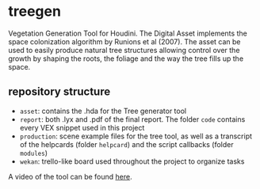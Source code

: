 # treegen

Vegetation Generation Tool for Houdini. The Digital Asset implements the space colonization algorithm by Runions et al (2007).
The asset can be used to easily produce natural tree structures allowing control over the growth by
shaping the roots, the foliage and the way the tree fills up the space.

## repository structure
* `asset`: contains the .hda for the Tree generator tool
* `report`: both .lyx and .pdf of the final report. The folder `code` contains every VEX snippet used in this project
* `production`: scene example files for the tree tool, as well as a transcript of the helpcards (folder `helpcard`) and the script callbacks (folder `modules`)
* `wekan`: trello-like board used throughout the project to organize tasks

A video of the tool can be found [here](https://vimeo.com/230278194).
